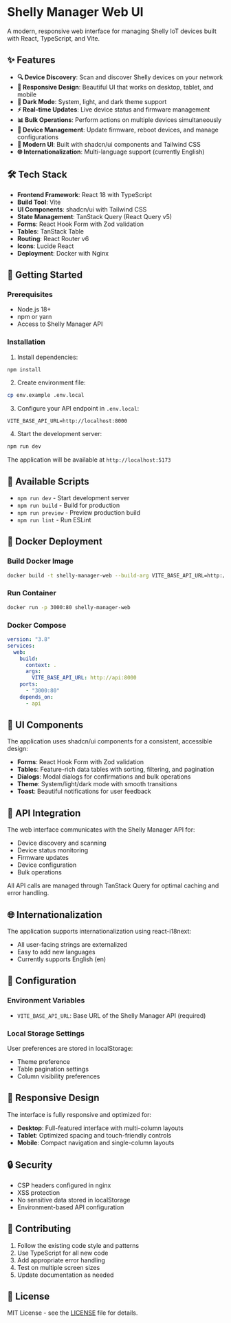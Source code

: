 # Shelly Manager Web UI

A modern, responsive web interface for managing Shelly IoT devices built with React, TypeScript, and Vite.

## ✨ Features

- **🔍 Device Discovery**: Scan and discover Shelly devices on your network
- **📱 Responsive Design**: Beautiful UI that works on desktop, tablet, and mobile
- **🌙 Dark Mode**: System, light, and dark theme support
- **⚡ Real-time Updates**: Live device status and firmware management
- **📊 Bulk Operations**: Perform actions on multiple devices simultaneously
- **🔧 Device Management**: Update firmware, reboot devices, and manage configurations
- **🎨 Modern UI**: Built with shadcn/ui components and Tailwind CSS
- **🌐 Internationalization**: Multi-language support (currently English)

## 🛠️ Tech Stack

- **Frontend Framework**: React 18 with TypeScript
- **Build Tool**: Vite
- **UI Components**: shadcn/ui with Tailwind CSS
- **State Management**: TanStack Query (React Query v5)
- **Forms**: React Hook Form with Zod validation
- **Tables**: TanStack Table
- **Routing**: React Router v6
- **Icons**: Lucide React
- **Deployment**: Docker with Nginx

## 🚀 Getting Started

### Prerequisites

- Node.js 18+
- npm or yarn
- Access to Shelly Manager API

### Installation

1. Install dependencies:

```bash
npm install
```

2. Create environment file:

```bash
cp env.example .env.local
```

3. Configure your API endpoint in `.env.local`:

```env
VITE_BASE_API_URL=http://localhost:8000
```

4. Start the development server:

```bash
npm run dev
```

The application will be available at `http://localhost:5173`

## 📝 Available Scripts

- `npm run dev` - Start development server
- `npm run build` - Build for production
- `npm run preview` - Preview production build
- `npm run lint` - Run ESLint

## 🐳 Docker Deployment

### Build Docker Image

```bash
docker build -t shelly-manager-web --build-arg VITE_BASE_API_URL=http://your-api-url:8000 .
```

### Run Container

```bash
docker run -p 3000:80 shelly-manager-web
```

### Docker Compose

```yaml
version: "3.8"
services:
  web:
    build:
      context: .
      args:
        VITE_BASE_API_URL: http://api:8000
    ports:
      - "3000:80"
    depends_on:
      - api
```

## 🎨 UI Components

The application uses shadcn/ui components for a consistent, accessible design:

- **Forms**: React Hook Form with Zod validation
- **Tables**: Feature-rich data tables with sorting, filtering, and pagination
- **Dialogs**: Modal dialogs for confirmations and bulk operations
- **Theme**: System/light/dark mode with smooth transitions
- **Toast**: Beautiful notifications for user feedback

## 📡 API Integration

The web interface communicates with the Shelly Manager API for:

- Device discovery and scanning
- Device status monitoring
- Firmware updates
- Device configuration
- Bulk operations

All API calls are managed through TanStack Query for optimal caching and error handling.

## 🌐 Internationalization

The application supports internationalization using react-i18next:

- All user-facing strings are externalized
- Easy to add new languages
- Currently supports English (en)

## 🔧 Configuration

### Environment Variables

- `VITE_BASE_API_URL`: Base URL of the Shelly Manager API (required)

### Local Storage Settings

User preferences are stored in localStorage:

- Theme preference
- Table pagination settings
- Column visibility preferences

## 📱 Responsive Design

The interface is fully responsive and optimized for:

- **Desktop**: Full-featured interface with multi-column layouts
- **Tablet**: Optimized spacing and touch-friendly controls
- **Mobile**: Compact navigation and single-column layouts

## 🔒 Security

- CSP headers configured in nginx
- XSS protection
- No sensitive data stored in localStorage
- Environment-based API configuration

## 🤝 Contributing

1. Follow the existing code style and patterns
2. Use TypeScript for all new code
3. Add appropriate error handling
4. Test on multiple screen sizes
5. Update documentation as needed

## 📄 License

MIT License - see the [LICENSE](../../LICENSE) file for details.
